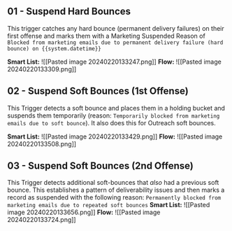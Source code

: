 ## 01 - Suspend Hard Bounces
This trigger catches any hard bounce (permanent delivery failures) on their first offense and marks them with a Marketing Suspended Reason of `Blocked from marketing emails due to permanent delivery failure (hard bounce) on {{system.datetime}}`

**Smart List:**
![[Pasted image 20240220133247.png]]
**Flow:**
![[Pasted image 20240220133309.png]]
## 02 - Suspend Soft Bounces (1st Offense)
This Trigger detects a soft bounce and places them in a holding bucket and suspends them temporarily (reason: `Temporarily blocked from marketing emails due to soft bounce`). It also does this for Outreach soft bounces.

**Smart List:**
![[Pasted image 20240220133429.png]]
**Flow:**
![[Pasted image 20240220133508.png]]
## 03 - Suspend Soft Bounces (2nd Offense)
This Trigger detects additional soft-bounces that *also* had a previous soft bounce. This establishes a pattern of deliverability issues and then marks a record as suspended with the following reason: `Permanently blocked from marketing emails due to repeated soft bounces`
**Smart List:**
![[Pasted image 20240220133656.png]]
**Flow:**
![[Pasted image 20240220133724.png]]